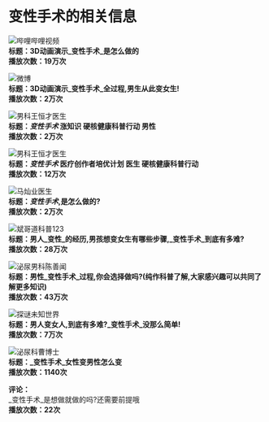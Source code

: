 # 变性手术的相关信息

![哔哩哔哩视频](https://pic.rmb.bdstatic.com/66b2b02a22f1c2da975c87bdbf739570.jpeg)  
**标题：3D动画演示_变性手术_是怎么做的**  
**播放次数：19万次**  

![微博](https://pic.rmb.bdstatic.com/845588dce295bf513c75a6fe99a98f1a.jpeg)  
**标题：3D动画演示_变性手术_全过程,男生从此变女生!**  
**播放次数：2万次**

![男科王恒才医生](https://avatar.bdstatic.com/it/u=1832031847,215587615&fm=3012&app=3012&autime=1740729695&size=b200,200)  
**标题：_变性手术_ 涨知识 硬核健康科普行动 男性**  
**播放次数：2万次**

![男科王恒才医生](https://avatar.bdstatic.com/it/u=1832031847,215587615&fm=3012&app=3012&autime=1740729695&size=b200,200)  
**标题：_变性手术_ 医疗创作者培优计划 医生 硬核健康科普行动**  
**播放次数：12万次**

![马灿业医生](https://avatar.bdstatic.com/it/u=1719674832,1770165860&fm=3012&app=3012&autime=1735788056&size=b200,200)  
**标题：_变性手术_,是怎么做的?**  
**播放次数：2万次**

![斌哥道科普123](https://avatar.bdstatic.com/it/u=1499156214,1813218630&fm=3012&app=3012&autime=1739148512&size=b200,200)  
**标题：男人_变性_的经历,男孩想变女生有哪些步骤,_变性手术_到底有多难?**  
**播放次数：28万次**

![泌尿男科陈善闻](https://avatar.bdstatic.com/it/u=2224021661,962776500&fm=3012&app=3012&autime=1739322366&size=b200,200)  
**标题：男性_变性手术_过程,你会选择做吗?(纯作科普了解,大家感兴趣可以共同了解更多知识)**  
**播放次数：43万次**

![探谜未知世界](https://avatar.bdstatic.com/it/u=611331826,3267808916&fm=3012&app=3012&autime=1740542739&size=b200,200)  
**标题：男人变女人,到底有多难?_变性手术_没那么简单!**  
**播放次数：7万次**

![泌尿科曹博士](https://avatar.bdstatic.com/it/u=2900641498,3647582195&fm=3012&app=3012&autime=1740628809&size=b200,200)  
**标题：_变性手术_女性变男性怎么变**  
**播放次数：1140次**

**评论：**  
_变性手术_是想做就做的吗?还需要前提哦  
**播放次数：22次**